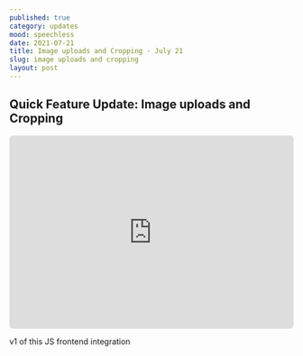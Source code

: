 ```yaml
---
published: true
category: updates
mood: speechless
date: 2021-07-21
title: Image uploads and Cropping - July 21
slug: image uploads and cropping
layout: post
---
```


## Quick Feature Update:  Image uploads and Cropping

<div style="position:relative;height:0;width:100%;padding-bottom:68.19012797074954%"><iframe src="https://app.sendspark.com/embed/wvpwvk2hd7ksjxp1t6667l8td316vy2i" frameBorder="0" style="position:absolute;width:100%;height:100%;border-radius:6px;left:0;top:0" allowfullscreen=""></iframe></div>

v1 of this JS frontend integration

<!--more-->

    